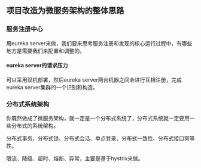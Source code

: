 ## 项目改造为微服务架构的整体思路

### 服务注册中心

用eureka server来做，我们要来思考服务注册和发现的核心运行过程中，有哪些地方是需要我们来配置和调整的。

#### eureka server的请求压力

可以采用双机部署，然后eureka server两台机器之间会进行互相注册，完成eureka server集群的一个识别和构造。

### 分布式系统架构

你既然做成了微服务架构，就一定是一个分布式系统了，分布式系统就一定要用一些分布式的系统架构。

分布式事务、分布式锁、分布式会话、单点登录、分布式一致性、分布式接口冥等性。

限流、降级、超时、熔断、异常，主要是基于hystrix来做。